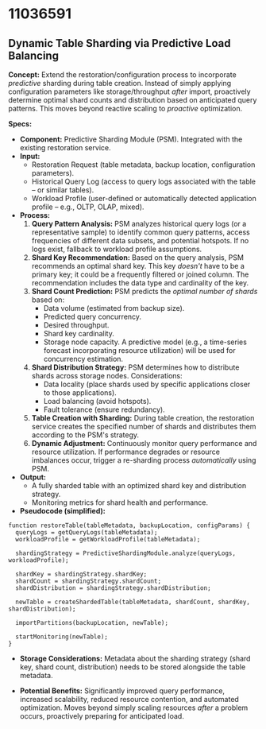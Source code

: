 # 11036591

## Dynamic Table Sharding via Predictive Load Balancing

**Concept:** Extend the restoration/configuration process to incorporate *predictive* sharding during table creation. Instead of simply applying configuration parameters like storage/throughput *after* import, proactively determine optimal shard counts and distribution based on anticipated query patterns. This moves beyond reactive scaling to *proactive* optimization.

**Specs:**

*   **Component:** Predictive Sharding Module (PSM). Integrated with the existing restoration service.
*   **Input:**
    *   Restoration Request (table metadata, backup location, configuration parameters).
    *   Historical Query Log (access to query logs associated with the table – or similar tables).
    *   Workload Profile (user-defined or automatically detected application profile – e.g., OLTP, OLAP, mixed).
*   **Process:**
    1.  **Query Pattern Analysis:** PSM analyzes historical query logs (or a representative sample) to identify common query patterns, access frequencies of different data subsets, and potential hotspots.  If no logs exist, fallback to workload profile assumptions.
    2.  **Shard Key Recommendation:** Based on the query analysis, PSM recommends an optimal shard key. This key *doesn't* have to be a primary key; it could be a frequently filtered or joined column. The recommendation includes the data type and cardinality of the key.
    3.  **Shard Count Prediction:** PSM predicts the *optimal number of shards* based on:
        *   Data volume (estimated from backup size).
        *   Predicted query concurrency.
        *   Desired throughput.
        *   Shard key cardinality.
        *   Storage node capacity.
        A predictive model (e.g., a time-series forecast incorporating resource utilization) will be used for concurrency estimation.
    4.  **Shard Distribution Strategy:** PSM determines how to distribute shards across storage nodes. Considerations:
        *   Data locality (place shards used by specific applications closer to those applications).
        *   Load balancing (avoid hotspots).
        *   Fault tolerance (ensure redundancy).
    5.  **Table Creation with Sharding:** During table creation, the restoration service creates the specified number of shards and distributes them according to the PSM's strategy.
    6.  **Dynamic Adjustment:** Continuously monitor query performance and resource utilization. If performance degrades or resource imbalances occur, trigger a re-sharding process *automatically* using PSM.
*   **Output:**
    *   A fully sharded table with an optimized shard key and distribution strategy.
    *   Monitoring metrics for shard health and performance.
*   **Pseudocode (simplified):**

```
function restoreTable(tableMetadata, backupLocation, configParams) {
  queryLogs = getQueryLogs(tableMetadata);
  workloadProfile = getWorkloadProfile(tableMetadata);

  shardingStrategy = PredictiveShardingModule.analyze(queryLogs, workloadProfile);

  shardKey = shardingStrategy.shardKey;
  shardCount = shardingStrategy.shardCount;
  shardDistribution = shardingStrategy.shardDistribution;

  newTable = createShardedTable(tableMetadata, shardCount, shardKey, shardDistribution);

  importPartitions(backupLocation, newTable);

  startMonitoring(newTable);
}
```

*   **Storage Considerations:** Metadata about the sharding strategy (shard key, shard count, distribution) needs to be stored alongside the table metadata.

*   **Potential Benefits:** Significantly improved query performance, increased scalability, reduced resource contention, and automated optimization.  Moves beyond simply scaling resources *after* a problem occurs, proactively preparing for anticipated load.